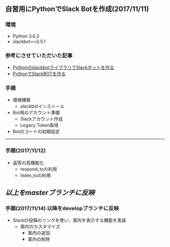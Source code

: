 ## 自習用にPythonでSlack Botを作成(2017/11/11)
### 環境
* Python 3.6.3
* slackbot==0.5.1

### 参考にさせていただいた記事
* [PythonのslackbotライブラリでSlackボットを作る](https://qiita.com/sukesuke/items/1ac92251def87357fdf6)
* [PythonでSlackBOTを作る](http://cppx.hatenablog.com/entry/2017/09/18/214518)
### 手順
* 環境構築
    * slackbotインストール
* Bot用のアカウント準備
    * Slackアカウント作成
    * Legacy Token取得
* Botのコードの初期設定
---
### 手順(2017/11/12)
* 返答の高機能化
    * respond_toの利用
    * listen_toの利用

*以上をmasterブランチに反映*
---
### 手順(2017/11/14) 以降をdevelopブランチに反映
* Slackの投稿のリンクを使い、案内を表示する機能を実装
    * 案内のカスタマイズ
        * 案内の追加
        * 案内の削除
